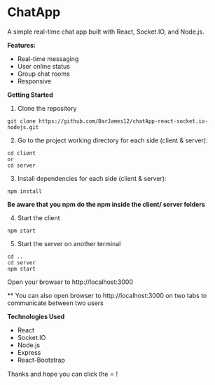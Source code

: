 # ChatApp

A simple real-time chat app built with React, Socket.IO, and Node.js.

**Features:**

- Real-time messaging
- User online status
- Group chat rooms
- Responsive

**Getting Started**

1. Clone the repository

```node
git clone https://github.com/BarJames12/chatApp-react-socket.io-nodejs.git

```

2. Go to the project working directory for each side (client & server):

```node
cd client
or
cd server
```

3. Install dependencies for each side (client & server):

```node
npm install
```

**Be aware that you npm do the npm inside the client/ server folders**

4. Start the client

```node
npm start
```

5. Start the server on another terminal

```node
cd .. 
cd server
npm start
```

Open your browser to http://localhost:3000
 
 ** You can also open browser to http://localhost:3000 on two tabs to communicate between two users 

**Technologies Used**
- React
- Socket.IO
- Node.js
- Express
- React-Bootstrap

Thanks and hope you can click the ⭐ ! 
